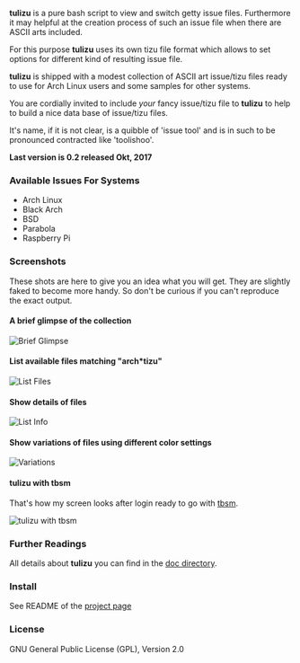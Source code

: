 **tulizu** is a pure bash script to view and switch getty issue files.
Furthermore it may helpful at the creation process of such an issue file when
there are ASCII arts included.

For this purpose **tulizu** uses its own tizu file format which allows to set
options for different kind of resulting issue file.

**tulizu** is shipped with a modest collection of ASCII art issue/tizu files
ready to use for Arch Linux users and some samples for other systems.

You are cordially invited to include _your_ fancy issue/tizu file to **tulizu**
to help to build a nice data base of issue/tizu files.

It's name, if it is not clear, is a quibble of 'issue tool' and is in such to be
pronounced contracted like 'toolishoo'.

**Last version is 0.2 released Okt, 2017**

### Available Issues For Systems

  - Arch Linux
  - Black Arch
  - BSD
  - Parabola
  - Raspberry Pi

### Screenshots

These shots are here to give you an idea what you will get. They are slightly
faked to become more handy. So don't be curious if you can't reproduce the exact
output.

#### A brief glimpse of the collection

![Brief Glimpse](brief-glimpse-collection.png)

#### List available files matching "arch*tizu"

![List Files](list-arch-tizu.png)

#### Show details of files

![List Info](list-tizu-info.png)

#### Show variations of files using different color settings

![Variations](show-variations.png)

#### tulizu with tbsm

That's how my screen looks after login ready to go with
[tbsm](https://loh-tar.github.io/tbsm/).

![tulizu with tbsm](login-standard-theme-and-tulizu.png)

### Further Readings

All details about **tulizu** you can find in the
[doc directory](https://github.com/loh-tar/tulizu/tree/master/doc).

### Install

See README of the [project page](https://github.com/loh-tar/tulizu)

### License

GNU General Public License (GPL), Version 2.0
